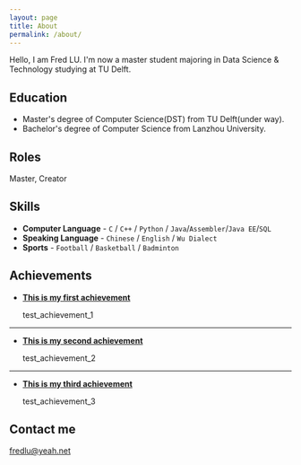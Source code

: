```yaml
---
layout: page
title: About
permalink: /about/
---
```


Hello, I am Fred LU. I'm now a master student majoring in Data Science & Technology studying at TU Delft.

## Education

* Master's degree of Computer Science(DST) from TU Delft(under way).
* Bachelor's degree of Computer Science from Lanzhou University.

## Roles

Master, Creator

## Skills

* **Computer Language** - `C` / `C++` / `Python` / `Java`/`Assembler`/`Java EE`/`SQL`
* **Speaking Language** - `Chinese` / `English` / `Wu Dialect` 
* **Sports** - `Football` / `Basketball` / `Badminton`

## Achievements


* [**This is my first achievement**](#) 

   test_achievement_1

***

* [**This is my second achievement**](#) 

    test_achievement_2

***

* [**This is my third achievement**](#) 

   test_achievement_3


## Contact me

[fredlu@yeah.net](mailto:fredlu@yeah.net)